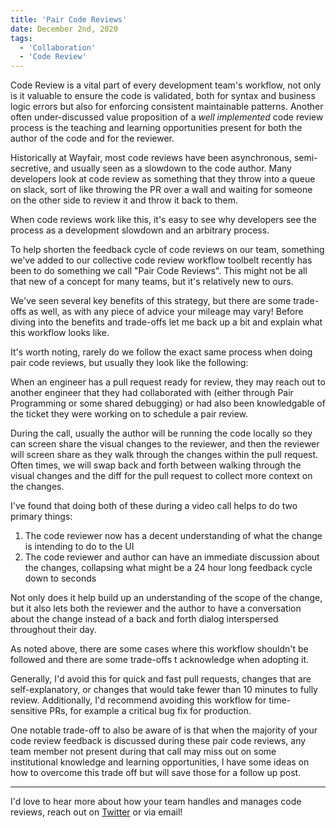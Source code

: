 ```yaml
---
title: 'Pair Code Reviews'
date: December 2nd, 2020
tags:
  - 'Collaboration'
  - 'Code Review'
---
```


Code Review is a vital part of every development team's workflow, not only is it
valuable to ensure the code is validated, both for syntax and business logic
errors but also for enforcing consistent maintainable patterns. Another often
under-discussed value proposition of a _well implemented_ code review process is
the teaching and learning opportunities present for both the author of the code
and for the reviewer.

Historically at Wayfair, most code reviews have been asynchronous,
semi-secretive, and usually seen as a slowdown to the code author. Many
developers look at code review as something that they throw into a queue on
slack, sort of like throwing the PR over a wall and waiting for someone on the
other side to review it and throw it back to them.

When code reviews work like this, it's easy to see why developers see the
process as a development slowdown and an arbitrary process.

To help shorten the feedback cycle of code reviews on our team, something we've
added to our collective code review workflow toolbelt recently has been to do
something we call "Pair Code Reviews". This might not be all that new of a
concept for many teams, but it's relatively new to ours.

We've seen several key benefits of this strategy, but there are some trade-offs
as well, as with any piece of advice your mileage may vary! Before diving into
the benefits and trade-offs let me back up a bit and explain what this workflow
looks like.

It's worth noting, rarely do we follow the exact same process when doing pair
code reviews, but usually they look like the following:

<!-- prettier-ignore -->
When an engineer has a pull request ready for review, they may reach out to
another engineer that they had collaborated with (either through <Link to="/posts/2021/november/pair-programming">Pair Programming</Link> or some shared debugging) or had also been knowledgable of
the ticket they were working on to schedule a pair review.

During the call, usually the author will be running the code locally so they can
screen share the visual changes to the reviewer, and then the reviewer will
screen share as they walk through the changes within the pull request. Often
times, we will swap back and forth between walking through the visual changes
and the diff for the pull request to collect more context on the changes.

I've found that doing both of these during a video call helps to do two primary
things:

1. The code reviewer now has a decent understanding of what the change is
   intending to do to the UI
2. The code reviewer and author can have an immediate discussion about the
   changes, collapsing what might be a 24 hour long feedback cycle down to
   seconds

Not only does it help build up an understanding of the scope of the change, but
it also lets both the reviewer and the author to have a conversation about the
change instead of a back and forth dialog interspersed throughout their day.

As noted above, there are some cases where this workflow shouldn't be followed
and there are some trade-offs t acknowledge when adopting it.

Generally, I'd avoid this for quick and fast pull requests, changes that are
self-explanatory, or changes that would take fewer than 10 minutes to fully
review. Additionally, I'd recommend avoiding this workflow for time-sensitive
PRs, for example a critical bug fix for production.

One notable trade-off to also be aware of is that when the majority of your code
review feedback is discussed during these pair code reviews, any team member not
present during that call may miss out on some institutional knowledge and
learning opportunities, I have some ideas on how to overcome this trade off but
will save those for a follow up post.

<Spacer />

---

<!-- prettier-ignore -->
I'd love to hear more about how your team handles and manages code reviews,
reach out on [Twitter](https://twitter.com/immatthamlin) or via <ExternalLink href="mailto:matthewjameshamlin@gmail.com?subject=Code Reviews">email</ExternalLink>!
